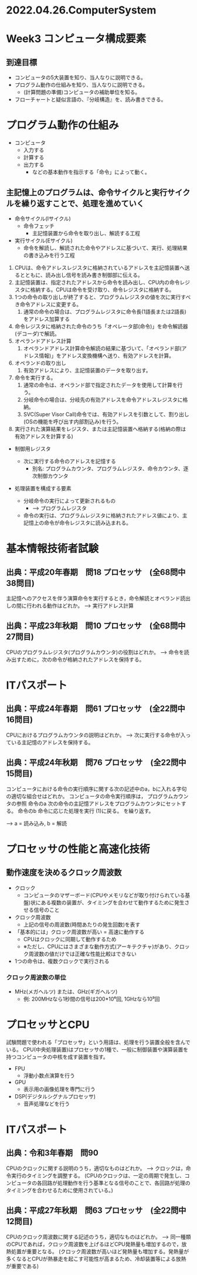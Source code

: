# 2022.04.26.ComputerSystem
# Week3 コンピュータ構成要素
## 到達目標
- コンピュータの5大装置を知り、当人なりに説明できる。
- プログラム動作の仕組みを知り、当人なりに説明できる。
  - (計算問題の準備)コンピュータの補助単位を知る。
- フローチャートと疑似言語の、『分岐構造』を、読み書きできる。

# プログラム動作の仕組み
- コンピュータ
  - 入力する
  - 計算する
  - 出力する
    - などの基本動作を指示する「命令」によって動く。

## 主記憶上のプログラムは、命令サイクルと実行サイクルを繰り返すことで、処理を進めていく
- 命令サイクル(Iサイクル)
  - 命令フェッチ
    - 主記憶装置から命令を取り出し、解読する工程
- 実行サイクル(Eサイクル)
  - 命令を解読し、解読された命令やアドレスに基づいて、実行、処理結果の書き込みを行う工程

1. CPUは、命令アドレスレジスタに格納されているアドレスを主記憶装置へ送るとともに、読み出し信号を読み書き制御部に伝える。
2. 主記憶装置は、指定されたアドレスから命令を読み出し、CPU内の命令レジスタに格納する。CPUは命令を受け取り、命令レジスタに格納する。
3. 1つの命令の取り出しが終了すると、プログラムレジスタの値を次に実行すべき命令アドレスに変更する。
   1. 通常の命令の場合は、プログラムレジスタに命令長(1語長または2語長)をアドレス加算する
4. 命令レジスタに格納された命令のうち「オペレータ部(命令)」を命令解読器(デコーダ)で解読。
5. オペランドアドレス計算
   1. オペランドアドレス計算命令解読の結果に基づいて、「オペランド部(アドレス情報)」をアドレス変換機構へ送り、有効アドレスを計算。
6. オペランドの取り出し
   1. 有効アドレスにより、主記憶装置のデータを取り出す。
7. 命令を実行する。
   1. 通常の命令は、オペランド部で指定されたデータを使用して計算を行う。
   2. 分岐命令の場合は、分岐先の有効アドレスを命令アドレスレジスタに格納。
   3. SVC(Super Visor Call)命令では、有効アドレスを引数として、割り出し(OSの機能を呼び出す内部割込み)を行う。
8. 実行された演算結果をレジスタ、または主記憶装置へ格納する(格納の際は有効アドレスを計算する)


- 制御用レジスタ
  - 次に実行する命令のアドレスを記憶する
    - 別名: プログラムカウンタ、プログラムレジスタ、命令カウンタ、逐次制御カウンタ

- 処理装置を構成する要素
  - 分岐命令の実行によって更新されるもの
    - --> プログラムレジスタ
  - 命令の実行は、プログラムレジスタに格納されたアドレス値により、主記憶上の命令が命令レジスタに読み込まれる。

# 基本情報技術者試験
## 出典：平成20年春期　問18 プロセッサ　(全68問中38問目)
主記憶へのアクセスを伴う演算命令を実行するとき，命令解読とオペランド読出しの間に行われる動作はどれか。
--> 実行アドレス計算

## 出典：平成23年秋期　問10 プロセッサ　(全68問中27問目)
CPUのプログラムレジスタ(プログラムカウンタ)の役割はどれか。
--> 命令を読み出すために，次の命令が格納されたアドレスを保持する。

# ITパスポート
## 出典：平成24年春期　問61 プロセッサ　(全22問中16問目)
CPUにおけるプログラムカウンタの説明はどれか。
--> 次に実行する命令が入っている主記憶のアドレスを保持する。

## 出典：平成24年秋期　問76 プロセッサ　(全22問中15問目)
コンピュータにおける命令の実行順序に関する次の記述中のa，bに入れる字句の適切な組合せはどれか。
コンピュータの命令実行順序は，
プログラムカウンタの参照
命令のa
次の命令の主記憶アドレスをプログラムカウンタにセットする。
命令のb
命令に応じた処理を実行
(1)に戻る。
を繰り返す。

--> a = 読み込み, b = 解読

# プロセッサの性能と高速化技術
## 動作速度を決めるクロック周波数
- クロック
  - コンピュータのマザーボード(CPUやメモリなどが取り付けられている基盤)状にある複数の装置が、タイミングを合わせて動作するために発生させる信号のこと
- クロック周波数
  - 上記の信号の周波数(時間あたりの発生回数)を表す
- 「基本的には」クロック周波数が高い = 高速に動作する
  - CPUはクロックに同期して動作するため
  - ※ただし、CPUにはさまざまな動作方式(アーキテクチャ)があり、クロック周波数の値だけでは正確な性能比較はできない
- 1つの命令は、複数クロックで実行される
### クロック周波数の単位
- MHz(メガヘルツ) または、GHz(ギガヘルツ)
  - 例: 200MHzなら1秒間の信号は200*10⁶回, 1GHzなら10⁹回

# プロセッサとCPU
試験問題で使われる「プロセッサ」という用語は、処理を行う装置全般を含んでいる。
CPU(中央処理装置)はプロセッサの1種で、一般に制御装置や演算装置を持つコンピュータの中核を成す装置を指す。
- FPU
  - 浮動小数点演算を行う
- GPU
  - 表示用の画像処理を専門に行う
- DSP(デジタルシグナルプロセッサ)
  - 音声処理などを行う

# ITパスポート
## 出典：令和3年春期　問90
CPUのクロックに関する説明のうち，適切なものはどれか。
--> クロックは，命令実行のタイミングを調整する。
(CPUのクロックは、一定の周期で発生し、コンピュータの各回路が処理動作を行う基準となる信号のことで、各回路が処理のタイミングを合わせるために使用されている。)

## 出典：平成27年秋期　問63 プロセッサ　(全22問中12問目)
CPUのクロック周波数に関する記述のうち，適切なものはどれか。
--> 同一種類のCPUであれば，クロック周波数を上げるほどCPU発熱量も増加するので，放熱処置が重要となる。
(クロック周波数が高いほど発熱量も増加する。発熱量が多くなるとCPUが熱暴走を起こす可能性が高まるため、冷却装置等による放熱が重要である)
